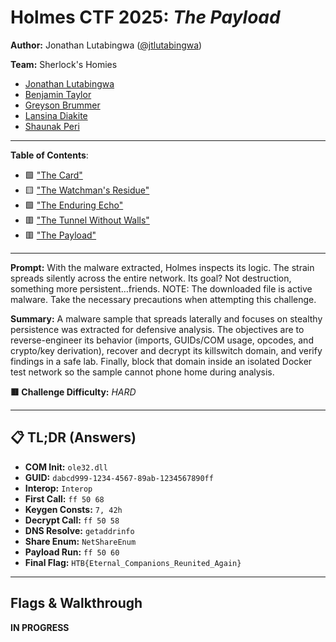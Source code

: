 # Holmes CTF 2025: *The Payload*
**Author:** Jonathan Lutabingwa ([@jtlutabingwa](https://github.com/jlutabin))

**Team:** Sherlock's Homies
- [Jonathan Lutabingwa](https://www.linkedin.com/in/jonathan-lutabingwa/)  
- [Benjamin Taylor](https://www.linkedin.com/in/btayl106/)  
- [Greyson Brummer](https://www.linkedin.com/in/greyson-brummer-b82119301/)  
- [Lansina Diakite](https://www.linkedin.com/in/lansina-diakite-7a673b202/)  
- [Shaunak Peri](https://www.linkedin.com/in/shaunak-peri-315744245/)

---

**Table of Contents**:
- 🟩 ["The Card"](./holmes_the_card.md)
- 🟨 ["The Watchman's Residue"](./holmes_watchmans_residue.md)
- 🟩 ["The Enduring Echo"](./holmes_enduring_echo.md)
- 🟥 ["The Tunnel Without Walls"](./holmes_the_tunnel_without_walls.md)
- 🟥 ["The Payload"](./holmes_the_payload.md)

---

**Prompt:** With the malware extracted, Holmes inspects its logic. The strain spreads silently across the entire network. Its goal? Not destruction, something more persistent…friends. NOTE: The downloaded file is active malware. Take the necessary precautions when attempting this challenge.

**Summary:** A malware sample that spreads laterally and focuses on stealthy persistence was extracted for defensive analysis. The objectives are to reverse-engineer its behavior (imports, GUIDs/COM usage, opcodes, and crypto/key derivation), recover and decrypt its killswitch domain, and verify findings in a safe lab. Finally, block that domain inside an isolated Docker test network so the sample cannot phone home during analysis.


**🟥 Challenge Difficulty:** *HARD*

---

## 📋 TL;DR (Answers)

- **COM Init:** `ole32.dll`
- **GUID:** `dabcd999-1234-4567-89ab-1234567890ff`
- **Interop:** `Interop`
- **First Call:** `ff 50 68`
- **Keygen Consts:** `7, 42h`
- **Decrypt Call:** `ff 50 58`
- **DNS Resolve:** `getaddrinfo`
- **Share Enum:** `NetShareEnum`
- **Payload Run:** `ff 50 60`
- **Final Flag:** `HTB{Eternal_Companions_Reunited_Again}`


---

## Flags & Walkthrough


**IN PROGRESS**
